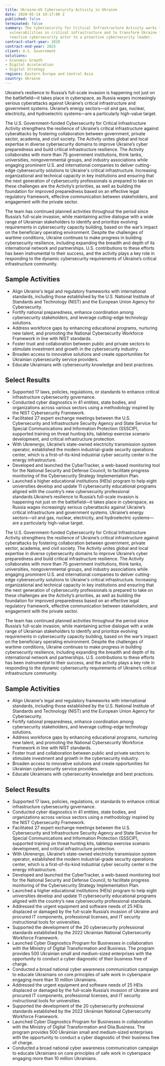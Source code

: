 ```yaml
---
title: Ukraine—US Cybersecurity Activity in Ukraine
date: 2020-05-14 19:17:00 Z
published: false
terminated: false
summary: The Cybersecurity for Critical Infrastructure Activity works to reduce cybersecurity
  vulnerabilities in critical infrastructure and to transform Ukraine from a compromised,
  reactive cybersecurity actor to a proactive cybersecurity leader.
contract-start-year: 2020
contract-end-year: 2025
client: U.S. Government
solutions:
- Economic Growth
- Digital Acceleration
- Digital Strategy
regions: Eastern Europe and Central Asia
country: Ukraine
---
```


Ukraine’s resilience to Russia’s full-scale invasion is happening not just on the battlefield—it takes place in cyberspace, as Russia wages increasingly serious cyberattacks against Ukraine’s critical infrastructure and government systems. Ukraine’s energy sectors—oil and gas, nuclear, electricity, and hydroelectric systems—are a particularly high-value target.

The U.S. Government-funded Cybersecurity for Critical Infrastructure Activity strengthens the resilience of Ukraine’s critical infrastructure against cyberattacks by fostering collaboration between government, private sector, academia, and civil society. The Activity unites global and local expertise in diverse cybersecurity domains to improve Ukraine’s cyber preparedness and build critical infrastructure resilience. The Activity collaborates with more than 75 government institutions, think tanks, universities, nongovernmental groups, and industry associations while engaging prominent U.S. and international companies to deliver cutting-edge cybersecurity solutions to Ukraine's critical infrastructure. Increasing organizational and technical capacity in key institutions and ensuring that the next generation of cybersecurity professionals is prepared to take on these challenges are the Activity’s priorities, as well as building the foundation for improved preparedness based on an effective legal regulatory framework, effective communication between stakeholders, and engagement with the private sector.

The team has continued planned activities throughout the period since Russia’s full-scale invasion, while maintaining active dialogue with a wide range of Ukrainian stakeholders to identify and prioritize evolving requirements in cybersecurity capacity building, based on the war’s impact on the beneficiary operating environment. Despite the challenges of wartime conditions, Ukraine continues to make progress in building cybersecurity resilience, including expanding the breadth and depth of its international network and partnerships. U.S. contributions to these efforts has been instrumental to their success, and the activity plays a key role in responding to the dynamic cybersecurity requirements of Ukraine’s critical infrastructure community.

## Sample Activities

* Align Ukraine's legal and regulatory frameworks with international standards, including those established by the U.S. National Institute of Standards and Technology (NIST) and the European Union Agency for Cybersecurity.
* Fortify national preparedness, enhance coordination among cybersecurity stakeholders, and leverage cutting-edge technology solutions.
* Address workforce gaps by enhancing educational programs, nurturing new talent, and promoting the National Cybersecurity Workforce Framework in line with NIST standards.
* Foster trust and collaboration between public and private sectors to stimulate investment and growth in the cybersecurity industry.
* Broaden access to innovative solutions and create opportunities for Ukrainian cybersecurity service providers.
* Educate Ukrainians with cybersecurity knowledge and best practices.

## Select Results

* Supported 17 laws, policies, regulations, or standards to enhance critical infrastructure cybersecurity governance.
* Conducted cyber diagnostics in 41 entities, state bodies, and organizations across various sectors using a methodology inspired by the NIST Cybersecurity Framework.
* Facilitated 27 expert exchange meetings between the U.S. Cybersecurity and Infrastructure Security Agency and State Service for Special Communications and Information Protection (SSSCIP), supported training on threat hunting kits, tabletop exercise scenario development, and critical infrastructure protection.
* With Ukrenergo, Ukraine’s state-owned electricity transmission system operator, established the modern industrial-grade security operations center, which is a first-of-its-kind industrial cyber security center in the energy infrastructure.
* Developed and launched the CyberTracker, a web-based monitoring tool for the National Security and Defense Council, to facilitate progress monitoring of the Cybersecurity Strategy Implementation Plan.
* Launched a higher educational institutions (HEIs) program to help eight universities develop and update 11 cybersecurity educational programs aligned with the country’s new cybersecurity professional standards.Ukraine’s resilience to Russia’s full-scale invasion is happening not just on the battlefield—it takes place in cyberspace, as Russia wages increasingly serious cyberattacks against Ukraine’s critical infrastructure and government systems. Ukraine’s energy sectors—oil and gas, nuclear, electricity, and hydroelectric systems—are a particularly high-value target.

The U.S. Government-funded Cybersecurity for Critical Infrastructure Activity strengthens the resilience of Ukraine’s critical infrastructure against cyberattacks by fostering collaboration between government, private sector, academia, and civil society. The Activity unites global and local expertise in diverse cybersecurity domains to improve Ukraine’s cyber preparedness and build critical infrastructure resilience. The Activity collaborates with more than 75 government institutions, think tanks, universities, nongovernmental groups, and industry associations while engaging prominent U.S. and international companies to deliver cutting-edge cybersecurity solutions to Ukraine's critical infrastructure. Increasing organizational and technical capacity in key institutions and ensuring that the next generation of cybersecurity professionals is prepared to take on these challenges are the Activity’s priorities, as well as building the foundation for improved preparedness based on an effective legal regulatory framework, effective communication between stakeholders, and engagement with the private sector.

The team has continued planned activities throughout the period since Russia’s full-scale invasion, while maintaining active dialogue with a wide range of Ukrainian stakeholders to identify and prioritize evolving requirements in cybersecurity capacity building, based on the war’s impact on the beneficiary operating environment. Despite the challenges of wartime conditions, Ukraine continues to make progress in building cybersecurity resilience, including expanding the breadth and depth of its international network and partnerships. U.S. contributions to these efforts has been instrumental to their success, and the activity plays a key role in responding to the dynamic cybersecurity requirements of Ukraine’s critical infrastructure community.

## Sample Activities

* Align Ukraine's legal and regulatory frameworks with international standards, including those established by the U.S. National Institute of Standards and Technology (NIST) and the European Union Agency for Cybersecurity.
* Fortify national preparedness, enhance coordination among cybersecurity stakeholders, and leverage cutting-edge technology solutions.
* Address workforce gaps by enhancing educational programs, nurturing new talent, and promoting the National Cybersecurity Workforce Framework in line with NIST standards.
* Foster trust and collaboration between public and private sectors to stimulate investment and growth in the cybersecurity industry.
* Broaden access to innovative solutions and create opportunities for Ukrainian cybersecurity service providers.
* Educate Ukrainians with cybersecurity knowledge and best practices.

## Select Results

* Supported 17 laws, policies, regulations, or standards to enhance critical infrastructure cybersecurity governance.
* Conducted cyber diagnostics in 41 entities, state bodies, and organizations across various sectors using a methodology inspired by the NIST Cybersecurity Framework.
* Facilitated 27 expert exchange meetings between the U.S. Cybersecurity and Infrastructure Security Agency and State Service for Special Communications and Information Protection (SSSCIP), supported training on threat hunting kits, tabletop exercise scenario development, and critical infrastructure protection.
* With Ukrenergo, Ukraine’s state-owned electricity transmission system operator, established the modern industrial-grade security operations center, which is a first-of-its-kind industrial cyber security center in the energy infrastructure.
* Developed and launched the CyberTracker, a web-based monitoring tool for the National Security and Defense Council, to facilitate progress monitoring of the Cybersecurity Strategy Implementation Plan.
* Launched a higher educational institutions (HEIs) program to help eight universities develop and update 11 cybersecurity educational programs aligned with the country’s new cybersecurity professional standards.
* Addressed the urgent equipment and software needs of 25 HEIs displaced or damaged by the full-scale Russia’s invasion of Ukraine and procured IT components, professional licenses, and IT security instructional tools for universities.
* Supported the development of the 20 cybersecurity professional standards established by the 2022 Ukrainian National Cybersecurity Workforce Framework.
* Launched Cyber Diagnostics Program for Businesses in collaboration with the Ministry of Digital Transformation and Business. The program provides 500 Ukrainian small and medium-sized enterprises with the opportunity to conduct a cyber diagnostic of their business free of charge.
* Conducted a broad national cyber awareness communication campaign to educate Ukrainians on core principles of safe work in cyberspace engaging more than 10 million Ukrainians.
* Addressed the urgent equipment and software needs of 25 HEIs displaced or damaged by the full-scale Russia’s invasion of Ukraine and procured IT components, professional licenses, and IT security instructional tools for universities.
* Supported the development of the 20 cybersecurity professional standards established by the 2022 Ukrainian National Cybersecurity Workforce Framework.
* Launched Cyber Diagnostics Program for Businesses in collaboration with the Ministry of Digital Transformation and Diia.Business. The program provides 500 Ukrainian small and medium-sized enterprises with the opportunity to conduct a cyber diagnostic of their business free of charge.
* Conducted a broad national cyber awareness communication campaign to educate Ukrainians on core principles of safe work in cyberspace engaging more than 10 million Ukrainians.
